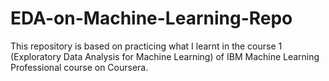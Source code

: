 # EDA-on-Machine-Learning-Repo
This repository is based on practicing what I learnt in the course 1 (Exploratory Data Analysis for Machine Learning) of IBM Machine Learning Professional course on Coursera.
